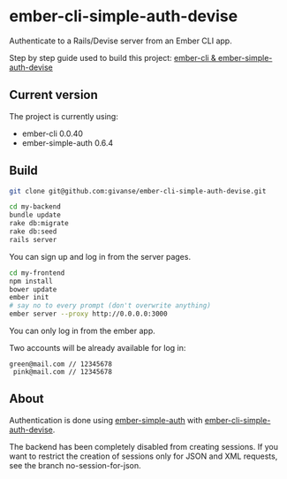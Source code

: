 ember-cli-simple-auth-devise
============================

Authenticate to a Rails/Devise server from an Ember CLI app. 

Step by step guide used to build this project: [ember-cli & ember-simple-auth-devise](http://givan.se/p/00000000)

## Current version

The project is currently using:

 * ember-cli 0.0.40
 * ember-simple-auth 0.6.4

## Build
```bash
git clone git@github.com:givanse/ember-cli-simple-auth-devise.git
```

```bash
cd my-backend
bundle update
rake db:migrate
rake db:seed
rails server
```
You can sign up and log in from the server pages.

```bash
cd my-frontend
npm install
bower update
ember init
# say no to every prompt (don't overwrite anything)
ember server --proxy http://0.0.0.0:3000
```
You can only log in from the ember app.

Two accounts will be already available for log in:
```
green@mail.com // 12345678
 pink@mail.com // 12345678
```

## About
Authentication is done using [ember-simple-auth](https://github.com/simplabs/ember-simple-auth) with [ember-cli-simple-auth-devise](https://github.com/simplabs/ember-cli-simple-auth-devise).

The backend has been completely disabled from creating sessions. 
If you want to restrict the creation of sessions only for JSON and XML requests, see the branch no-session-for-json.
